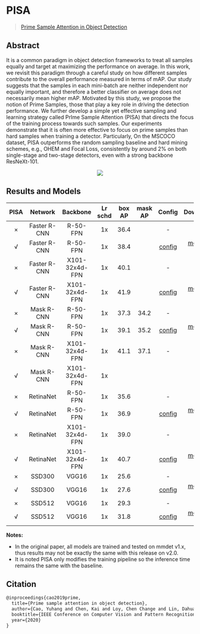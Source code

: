# PISA

> [Prime Sample Attention in Object Detection](https://arxiv.org/abs/1904.04821)

<!-- [ALGORITHM] -->

## Abstract

It is a common paradigm in object detection frameworks to treat all samples equally and target at maximizing the performance on average. In this work, we revisit this paradigm through a careful study on how different samples contribute to the overall performance measured in terms of mAP. Our study suggests that the samples in each mini-batch are neither independent nor equally important, and therefore a better classifier on average does not necessarily mean higher mAP. Motivated by this study, we propose the notion of Prime Samples, those that play a key role in driving the detection performance. We further develop a simple yet effective sampling and learning strategy called PrIme Sample Attention (PISA) that directs the focus of the training process towards such samples. Our experiments demonstrate that it is often more effective to focus on prime samples than hard samples when training a detector. Particularly, On the MSCOCO dataset, PISA outperforms the random sampling baseline and hard mining schemes, e.g., OHEM and Focal Loss, consistently by around 2% on both single-stage and two-stage detectors, even with a strong backbone ResNeXt-101.

<div align=center>
<img src="https://user-images.githubusercontent.com/40661020/143970710-5cfd5960-fcf9-4e32-860a-acd46ce5d274.png"/>
</div>

## Results and Models

| PISA |   Network    |    Backbone    | Lr schd | box AP | mask AP |                         Config                         |                                                                                                                                                                                   Download                                                                                                                                                                                   |
| :--: | :----------: | :------------: | :-----: | :----: | :-----: | :----------------------------------------------------: | :--------------------------------------------------------------------------------------------------------------------------------------------------------------------------------------------------------------------------------------------------------------------------------------------------------------------------------------------------------------------------: |
|  ×   | Faster R-CNN |    R-50-FPN    |   1x    |  36.4  |         |                           -                            |                                                                                                                                                                                                                                                                                                                                                                              |
|  √   | Faster R-CNN |    R-50-FPN    |   1x    |  38.4  |         |    [config](./faster-rcnn_r50_fpn_pisa_1x_coco.py)     |               [model](https://pub-ed9ed750ddcc469da251e2d1a2cea382.r2.dev/mmdetection/v2.0/pisa/pisa_faster_rcnn_r50_fpn_1x_coco/pisa_faster_rcnn_r50_fpn_1x_coco-dea93523.pth) \| [log](https://pub-ed9ed750ddcc469da251e2d1a2cea382.r2.dev/mmdetection/v2.0/pisa/pisa_faster_rcnn_r50_fpn_1x_coco/pisa_faster_rcnn_r50_fpn_1x_coco_20200506_185619.log.json)               |
|  ×   | Faster R-CNN | X101-32x4d-FPN |   1x    |  40.1  |         |                           -                            |                                                                                                                                                                                                                                                                                                                                                                              |
|  √   | Faster R-CNN | X101-32x4d-FPN |   1x    |  41.9  |         | [config](./faster-rcnn_x101-32x4d_fpn_pisa_1x_coco.py) | [model](https://pub-ed9ed750ddcc469da251e2d1a2cea382.r2.dev/mmdetection/v2.0/pisa/pisa_faster_rcnn_x101_32x4d_fpn_1x_coco/pisa_faster_rcnn_x101_32x4d_fpn_1x_coco-e4accec4.pth) \| [log](https://pub-ed9ed750ddcc469da251e2d1a2cea382.r2.dev/mmdetection/v2.0/pisa/pisa_faster_rcnn_x101_32x4d_fpn_1x_coco/pisa_faster_rcnn_x101_32x4d_fpn_1x_coco_20200505_181503.log.json) |
|  ×   | Mask   R-CNN |    R-50-FPN    |   1x    |  37.3  |  34.2   |                           -                            |                                                                                                                                                                                                                                                                                                                                                                              |
|  √   | Mask   R-CNN |    R-50-FPN    |   1x    |  39.1  |  35.2   |     [config](./mask-rcnn_r50_fpn_pisa_1x_coco.py)      |                   [model](https://pub-ed9ed750ddcc469da251e2d1a2cea382.r2.dev/mmdetection/v2.0/pisa/pisa_mask_rcnn_r50_fpn_1x_coco/pisa_mask_rcnn_r50_fpn_1x_coco-dfcedba6.pth) \| [log](https://pub-ed9ed750ddcc469da251e2d1a2cea382.r2.dev/mmdetection/v2.0/pisa/pisa_mask_rcnn_r50_fpn_1x_coco/pisa_mask_rcnn_r50_fpn_1x_coco_20200508_150500.log.json)                   |
|  ×   | Mask   R-CNN | X101-32x4d-FPN |   1x    |  41.1  |  37.1   |                           -                            |                                                                                                                                                                                                                                                                                                                                                                              |
|  √   | Mask   R-CNN | X101-32x4d-FPN |   1x    |        |         |                                                        |                                                                                                                                                                                                                                                                                                                                                                              |
|  ×   |  RetinaNet   |    R-50-FPN    |   1x    |  35.6  |         |                           -                            |                                                                                                                                                                                                                                                                                                                                                                              |
|  √   |  RetinaNet   |    R-50-FPN    |   1x    |  36.9  |         |     [config](./retinanet-r50_fpn_pisa_1x_coco.py)      |                   [model](https://pub-ed9ed750ddcc469da251e2d1a2cea382.r2.dev/mmdetection/v2.0/pisa/pisa_retinanet_r50_fpn_1x_coco/pisa_retinanet_r50_fpn_1x_coco-76409952.pth) \| [log](https://pub-ed9ed750ddcc469da251e2d1a2cea382.r2.dev/mmdetection/v2.0/pisa/pisa_retinanet_r50_fpn_1x_coco/pisa_retinanet_r50_fpn_1x_coco_20200504_014311.log.json)                   |
|  ×   |  RetinaNet   | X101-32x4d-FPN |   1x    |  39.0  |         |                           -                            |                                                                                                                                                                                                                                                                                                                                                                              |
|  √   |  RetinaNet   | X101-32x4d-FPN |   1x    |  40.7  |         |  [config](./retinanet_x101-32x4d_fpn_pisa_1x_coco.py)  |     [model](https://pub-ed9ed750ddcc469da251e2d1a2cea382.r2.dev/mmdetection/v2.0/pisa/pisa_retinanet_x101_32x4d_fpn_1x_coco/pisa_retinanet_x101_32x4d_fpn_1x_coco-a0c13c73.pth) \| [log](https://pub-ed9ed750ddcc469da251e2d1a2cea382.r2.dev/mmdetection/v2.0/pisa/pisa_retinanet_x101_32x4d_fpn_1x_coco/pisa_retinanet_x101_32x4d_fpn_1x_coco_20200505_001404.log.json)     |
|  ×   |    SSD300    |     VGG16      |   1x    |  25.6  |         |                           -                            |                                                                                                                                                                                                                                                                                                                                                                              |
|  √   |    SSD300    |     VGG16      |   1x    |  27.6  |         |            [config](./ssd300_pisa_coco.py)             |                                               [model](https://pub-ed9ed750ddcc469da251e2d1a2cea382.r2.dev/mmdetection/v2.0/pisa/pisa_ssd300_coco/pisa_ssd300_coco-710e3ac9.pth) \| [log](https://pub-ed9ed750ddcc469da251e2d1a2cea382.r2.dev/mmdetection/v2.0/pisa/pisa_ssd300_coco/pisa_ssd300_coco_20200504_144325.log.json)                                               |
|  ×   |    SSD512    |     VGG16      |   1x    |  29.3  |         |                           -                            |                                                                                                                                                                                                                                                                                                                                                                              |
|  √   |    SSD512    |     VGG16      |   1x    |  31.8  |         |            [config](./ssd512_pisa_coco.py)             |                                               [model](https://pub-ed9ed750ddcc469da251e2d1a2cea382.r2.dev/mmdetection/v2.0/pisa/pisa_ssd512_coco/pisa_ssd512_coco-247addee.pth) \| [log](https://pub-ed9ed750ddcc469da251e2d1a2cea382.r2.dev/mmdetection/v2.0/pisa/pisa_ssd512_coco/pisa_ssd512_coco_20200508_131030.log.json)                                               |

**Notes:**

- In the original paper, all models are trained and tested on mmdet v1.x, thus results may not be exactly the same with this release on v2.0.
- It is noted PISA only modifies the training pipeline so the inference time remains the same with the baseline.

## Citation

```latex
@inproceedings{cao2019prime,
  title={Prime sample attention in object detection},
  author={Cao, Yuhang and Chen, Kai and Loy, Chen Change and Lin, Dahua},
  booktitle={IEEE Conference on Computer Vision and Pattern Recognition},
  year={2020}
}
```
